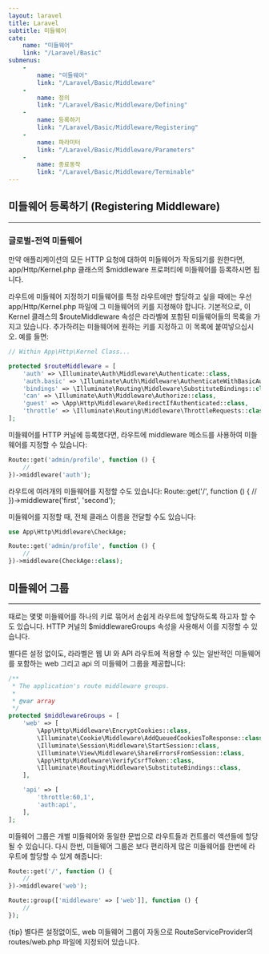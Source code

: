 ```yaml
---
layout: laravel
title: Laravel
subtitle: 미들웨어
cate:
    name: "미들웨어"
    link: "/Laravel/Basic"
submenus:
    -
        name: "미들웨어"
        link: "/Laravel/Basic/Middleware"
    -
        name: 정의
        link: "/Laravel/Basic/Middleware/Defining"
    -
        name: 등록하기
        link: "/Laravel/Basic/Middleware/Registering"
    -
        name: 파라미터
        link: "/Laravel/Basic/Middleware/Parameters"
    -
        name: 종료동작
        link: "/Laravel/Basic/Middleware/Terminable"
---
```


## 미들웨어 등록하기 (Registering Middleware)
---
### 글로벌-전역 미들웨어
만약 애플리케이션의 모든 HTTP 요청에 대하여 미들웨어가 작동되기를 원한다면, app/Http/Kernel.php 클래스의 $middleware 프로퍼티에 미들웨어를 등록하시면 됩니다.


라우트에 미들웨어 지정하기
미들웨어를 특정 라우트에만 할당하고 싶을 때에는 우선 app/Http/Kernel.php 파일에 그 미들웨어의 키를 지정해야 합니다. 기본적으로, 이 Kernel 클래스의 $routeMiddleware 속성은 라라벨에 포함된 미들웨어들의 목록을 가지고 있습니다. 추가하려는 미들웨어에 원하는 키를 지정하고 이 목록에 붙여넣으십시오. 예를 들면:

```php
// Within App\Http\Kernel Class...

protected $routeMiddleware = [
    'auth' => \Illuminate\Auth\Middleware\Authenticate::class,
    'auth.basic' => \Illuminate\Auth\Middleware\AuthenticateWithBasicAuth::class,
    'bindings' => \Illuminate\Routing\Middleware\SubstituteBindings::class,
    'can' => \Illuminate\Auth\Middleware\Authorize::class,
    'guest' => \App\Http\Middleware\RedirectIfAuthenticated::class,
    'throttle' => \Illuminate\Routing\Middleware\ThrottleRequests::class,
];
```

미들웨어를 HTTP 커널에 등록했다면, 라우트에 middleware 메소드를 사용하여 미들웨어를 지정할 수 있습니다:

```php
Route::get('admin/profile', function () {
    //
})->middleware('auth');
```

라우트에 여러개의 미들웨어를 지정할 수도 있습니다: Route::get('/', function () { // })->middleware('first', 'second');

미들웨어를 지정할 때, 전체 클래스 이름을 전달할 수도 있습니다:

```php
use App\Http\Middleware\CheckAge;

Route::get('admin/profile', function () {
    //
})->middleware(CheckAge::class);
```

## 미들웨어 그룹
---
때로는 몇몇 미들웨어를 하나의 키로 묶어서 손쉽게 라우트에 할당하도록 하고자 할 수도 있습니다. HTTP 커널의 $middlewareGroups 속성을 사용해서 이를 지정할 수 있습니다.

별다른 설정 없이도, 라라벨은 웹 UI 와 API 라우트에 적용할 수 있는 일반적인 미들웨어를 포함하는 web 그리고 api 의 미들웨어 그룹을 제공합니다:

```php
/**
 * The application's route middleware groups.
 *
 * @var array
 */
protected $middlewareGroups = [
    'web' => [
        \App\Http\Middleware\EncryptCookies::class,
        \Illuminate\Cookie\Middleware\AddQueuedCookiesToResponse::class,
        \Illuminate\Session\Middleware\StartSession::class,
        \Illuminate\View\Middleware\ShareErrorsFromSession::class,
        \App\Http\Middleware\VerifyCsrfToken::class,
        \Illuminate\Routing\Middleware\SubstituteBindings::class,
    ],

    'api' => [
        'throttle:60,1',
        'auth:api',
    ],
];
```

미들웨어 그룹은 개별 미들웨어와 동일한 문법으로 라우트들과 컨트롤러 액션들에 할당될 수 있습니다. 다시 한번, 미들웨어 그룹은 보다 편리하게 많은 미들웨어를 한번에 라우트에 할당할 수 있게 해줍니다:

```php
Route::get('/', function () {
    //
})->middleware('web');

Route::group(['middleware' => ['web']], function () {
    //
});
```

{tip} 별다른 설정없이도, web 미들웨어 그룹이 자동으로 RouteServiceProvider의 routes/web.php 파일에 지정되어 있습니다.



